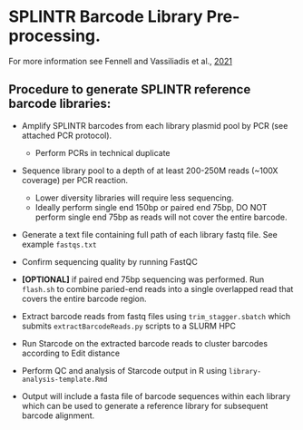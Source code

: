# SPLINTR Barcode Library Pre-processing. 

For more information see Fennell and Vassiliadis et al., [2021](https://www.nature.com/articles/s41586-021-04206-7)

## Procedure to generate SPLINTR reference barcode libraries:

- Amplify SPLINTR barcodes from each library plasmid pool by PCR (see attached PCR protocol).
  - Perform PCRs in technical duplicate

- Sequence library pool to a depth of at least 200-250M reads (~100X coverage) per PCR reaction.
  - Lower diversity libraries will require less sequencing. 
  - Ideally perform single end 150bp or paired end 75bp, DO NOT perform single end 75bp as reads will not cover the entire barcode.	

- Generate a text file containing full path of each library fastq file. See example `fastqs.txt`

- Confirm sequencing quality by running FastQC

- **[OPTIONAL]** if paired end 75bp sequencing was performed. Run `flash.sh` to combine paried-end reads into a single overlapped read that covers the entire barcode region.

- Extract barcode reads from fastq files using `trim_stagger.sbatch` which submits `extractBarcodeReads.py` scripts to a SLURM HPC

- Run Starcode on the extracted barcode reads to cluster barcodes according to Edit distance

- Perform QC and analysis of Starcode output in R using `library-analysis-template.Rmd`

- Output will include a fasta file of barcode sequences within each library which can be used to generate a reference library for subsequent barcode alignment.